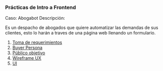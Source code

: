

### Prácticas de Intro a Frontend

Caso: Abogabot Descripción:

Es un despacho de abogados que quiere automatizar las demandas de sus clientes, esto lo harán a traves de una página web llenando un formulario.


1. [Toma de requerimientos](https://github.com/OscarDperezL/FrontEnd/blob/main/1.%20Requerimientos%20Abogabot.doc)
2. [Buyer Persona](https://github.com/OscarDperezL/FrontEnd/blob/main/Buyer%20Persona.png)
3. [Público objetivo](https://github.com/OscarDperezL/FrontEnd/blob/main/P%C3%BAblico%20Objetivo.jpg)
4. [Wireframe UX](https://github.com/OscarDperezL/FrontEnd/blob/main/Wireframe.pdf)
5. [UI](https://github.com/OscarDperezL/FrontEnd/blob/main/UI%20Abogabot.pdf)
